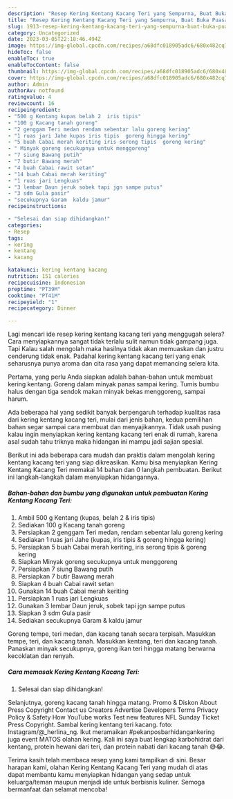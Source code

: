 ```yaml
---
description: "Resep Kering Kentang Kacang Teri yang Sempurna, Buat Buka Puasa Enak"
title: "Resep Kering Kentang Kacang Teri yang Sempurna, Buat Buka Puasa Enak"
slug: 1913-resep-kering-kentang-kacang-teri-yang-sempurna-buat-buka-puasa-enak
category: Uncategorized
date: 2023-03-05T22:18:46.494Z
image: https://img-global.cpcdn.com/recipes/a68dfc018905adc6/680x482cq70/kering-kentang-kacang-teri-foto-resep-utama.jpg
hideToc: false
enableToc: true
enableTocContent: false
thumbnail: https://img-global.cpcdn.com/recipes/a68dfc018905adc6/680x482cq70/kering-kentang-kacang-teri-foto-resep-utama.jpg
cover: https://img-global.cpcdn.com/recipes/a68dfc018905adc6/680x482cq70/kering-kentang-kacang-teri-foto-resep-utama.jpg
author: Admin
authorAv: notfound
ratingvalue: 4
reviewcount: 16
recipeingredient:
- "500 g Kentang kupas belah 2  iris tipis"
- "100 g Kacang tanah goreng"
- "2 genggam Teri medan rendam sebentar lalu goreng kering"
- "1 ruas jari Jahe kupas iris tipis  goreng hingga kering"
- "5 buah Cabai merah keriting iris serong tipis  goreng kering"
- " Minyak goreng secukupnya untuk menggoreng"
- "7 siung Bawang putih"
- "7 butir Bawang merah"
- "4 buah Cabai rawit setan"
- "14 buah Cabai merah keriting"
- "1 ruas jari Lengkuas"
- "3 lembar Daun jeruk sobek tapi jgn sampe putus"
- "3 sdm Gula pasir"
- "secukupnya Garam  kaldu jamur"
recipeinstructions:

- "Selesai dan siap dihidangkan!"
categories:
- Resep
tags:
- kering
- kentang
- kacang

katakunci: kering kentang kacang 
nutrition: 151 calories
recipecuisine: Indonesian
preptime: "PT39M"
cooktime: "PT41M"
recipeyield: "1"
recipecategory: Dinner

---
```



Lagi mencari ide resep kering kentang kacang teri yang menggugah selera? Cara menyiapkannya sangat tidak terlalu sulit namun tidak gampang juga. Tapi Kalau salah mengolah maka hasilnya tidak akan memuaskan dan justru cenderung tidak enak. Padahal kering kentang kacang teri yang enak seharusnya punya aroma dan cita rasa yang dapat memancing selera kita.


Pertama, yang perlu Anda siapkan adalah bahan-bahan untuk membuat kering kentang. Goreng dalam minyak panas sampai kering. Tumis bumbu halus dengan tiga sendok makan minyak bekas menggoreng, sampai harum.

Ada beberapa hal yang sedikit banyak berpengaruh terhadap kualitas rasa dari kering kentang kacang teri, mulai dari jenis bahan, kedua pemilihan bahan segar sampai cara membuat dan menyajikannya. Tidak usah pusing kalau ingin menyiapkan kering kentang kacang teri enak di rumah, karena asal sudah tahu triknya maka hidangan ini mampu jadi sajian spesial.


Berikut ini ada beberapa cara mudah dan praktis dalam mengolah kering kentang kacang teri yang siap dikreasikan. Kamu bisa menyiapkan Kering Kentang Kacang Teri memakai 14 bahan dan 0 langkah pembuatan. Berikut ini langkah-langkah dalam menyiapkan hidangannya.

<!--inarticleads1-->

##### Bahan-bahan dan bumbu yang digunakan untuk pembuatan Kering Kentang Kacang Teri:

1. Ambil 500 g Kentang (kupas, belah 2 &amp; iris tipis)
1. Sediakan 100 g Kacang tanah goreng
1. Persiapkan 2 genggam Teri medan, rendam sebentar lalu goreng kering
1. Sediakan 1 ruas jari Jahe (kupas, iris tipis &amp; goreng hingga kering)
1. Persiapkan 5 buah Cabai merah keriting, iris serong tipis &amp; goreng kering
1. Siapkan  Minyak goreng secukupnya untuk menggoreng
1. Persiapkan 7 siung Bawang putih
1. Persiapkan 7 butir Bawang merah
1. Siapkan 4 buah Cabai rawit setan
1. Gunakan 14 buah Cabai merah keriting
1. Persiapkan 1 ruas jari Lengkuas
1. Gunakan 3 lembar Daun jeruk, sobek tapi jgn sampe putus
1. Siapkan 3 sdm Gula pasir
1. Sediakan secukupnya Garam &amp; kaldu jamur


Goreng tempe, teri medan, dan kacang tanah secara terpisah. Masukkan tempe, teri, dan kacang tanah. Masukkan kentang, teri dan kacang tanah. Panaskan minyak secukupnya, goreng ikan teri hingga matang berwarna kecoklatan dan renyah. 

<!--inarticleads2-->

##### Cara memasak Kering Kentang Kacang Teri:


1. Selesai dan siap dihidangkan!

Selanjutnya, goreng kacang tanah hingga matang. Promo &amp; Diskon About Press Copyright Contact us Creators Advertise Developers Terms Privacy Policy &amp; Safety How YouTube works Test new features NFL Sunday Ticket Press Copyright. Sambal kering kentang teri kacang. foto: Instagram/@_herlina_ng. Ikut meramaikan #pekanposbarhidangankering juga event MATOS olahan kering. Kali ini saya buat lengkap karbohidrat dari kentang, protein hewani dari teri, dan protein nabati dari kacang tanah 😅😂. 

Terima kasih telah membaca resep yang kami tampilkan di sini. Besar harapan kami, olahan Kering Kentang Kacang Teri yang mudah di atas dapat membantu kamu menyiapkan hidangan yang sedap untuk keluarga/teman maupun menjadi ide untuk berbisnis kuliner. Semoga bermanfaat dan selamat mencoba!
